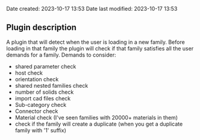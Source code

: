 Date created: 2023-10-17 13:53
Date last modified: 2023-10-17 13:53

## Plugin description
A plugin that will detect when the user is loading in a new family. Before loading in that family the plugin will check if that family satisfies all the user demands for a family.
Demands to consider:
- shared parameter check
- host check
- orientation check
- shared nested families check
- number of solids check
- import cad files check
- Sub-category check
- Connector check
- Material check (I've seen families with 20000+ materials in them)
- check if the family will create a duplicate (when you get a duplicate family with '1' suffix)
